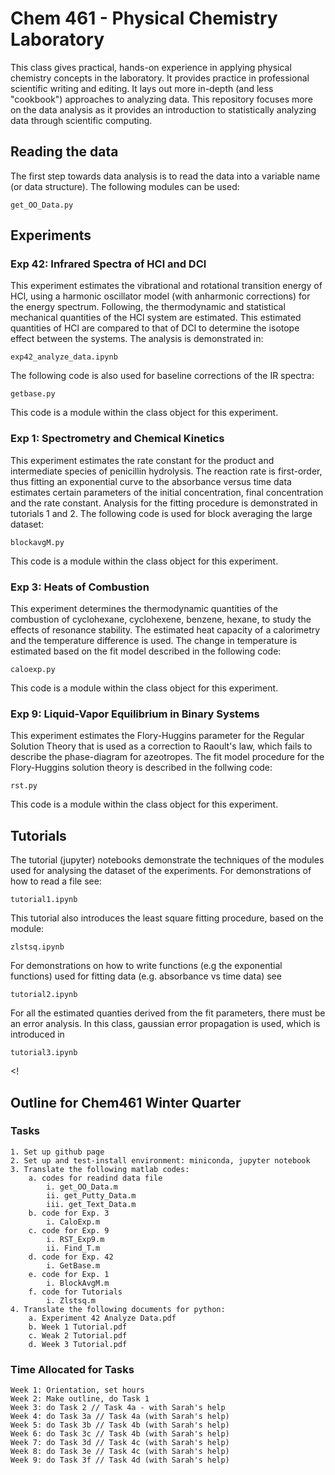 # Chem 461 - Physical Chemistry Laboratory
This class gives practical, hands-on experience in applying physical chemistry concepts in
the laboratory. It provides practice in professional scientific writing and editing. It 
lays out more in-depth (and less "cookbook") approaches to analyzing data. This repository
focuses more on the data analysis as it provides an introduction to statistically analyzing
data through scientific computing.

## Reading the data

The first step towards data analysis is to read the data into a variable name 
(or data structure). The following modules can be used:
```
get_OO_Data.py
```

## Experiments

### Exp 42: Infrared Spectra of HCl and DCl
This experiment estimates the vibrational and rotational transition energy of
HCl, using a harmonic oscillator model (with anharmonic corrections) for the
energy spectrum. Following, the thermodynamic and statistical mechanical quantities 
of the HCl system are estimated. This estimated quantities of HCl are compared
to that of DCl to determine the isotope effect between the systems. The
analysis is demonstrated in:
```
exp42_analyze_data.ipynb
```
The following code is also used for baseline corrections of the IR spectra:
```
getbase.py
```
This code is a module within the class object for this experiment.

### Exp 1: Spectrometry and Chemical Kinetics
This experiment estimates the rate constant for the product and intermediate
species of penicillin hydrolysis. The reaction rate is first-order, thus
fitting an exponential curve to the absorbance versus time data estimates
certain parameters of the initial concentration, final concentration and the
rate constant. Analysis for the fitting procedure is demonstrated in tutorials
1 and 2. The following code is used for block averaging the large dataset:
```
blockavgM.py
```
This code is a module within the class object for this experiment.

### Exp 3: Heats of Combustion
This experiment determines the thermodynamic quantities of the combustion of
cyclohexane, cyclohexene, benzene, hexane, to study the effects of resonance
stability. The estimated heat capacity of a calorimetry and the temperature
difference is used. The change in temperature is estimated based on the fit
model described in the following code:
```
caloexp.py
```
This code is a module within the class object for this experiment.

### Exp 9: Liquid-Vapor Equilibrium in Binary Systems
This experiment estimates the Flory-Huggins parameter for the Regular
Solution Theory that is used as a correction to Raoult's law, which fails to
describe the phase-diagram for azeotropes. The fit model procedure for the 
Flory-Huggins solution theory is described in the follwing code:
```
rst.py
```
This code is a module within the class object for this experiment.

## Tutorials
The tutorial (jupyter) notebooks demonstrate the techniques of the modules
used for analysing the dataset of the experiments. For demonstrations of how to
read a file see:
```
tutorial1.ipynb
```
This tutorial also introduces the least square fitting procedure, based on the
module:
```
zlstsq.ipynb
```
For demonstrations on how to write functions (e.g the exponential functions)
used for fitting data (e.g. absorbance vs time data) see
```
tutorial2.ipynb
```
For all the estimated quanties derived from the fit parameters, there must be
an error analysis. In this class, gaussian error propagation is used, which is
introduced in
```
tutorial3.ipynb
```

<! 
## Outline for Chem461 Winter Quarter
### Tasks
    1. Set up github page
    2. Set up and test-install environment: miniconda, jupyter notebook
    3. Translate the following matlab codes:
        a. codes for readind data file
            i. get_OO_Data.m
            ii. get_Putty_Data.m
            iii. get_Text_Data.m
        b. code for Exp. 3
            i. CaloExp.m
        c. code for Exp. 9
            i. RST_Exp9.m
            ii. Find_T.m
        d. code for Exp. 42
            i. GetBase.m
        e. code for Exp. 1
            i. BlockAvgM.m
        f. code for Tutorials
            i. Zlstsq.m
    4. Translate the following documents for python:
        a. Experiment 42 Analyze Data.pdf
        b. Week 1 Tutorial.pdf
        c. Weak 2 Tutorial.pdf
        d. Week 3 Tutorial.pdf
### Time Allocated for Tasks
    Week 1: Orientation, set hours
    Week 2: Make outline, do Task 1
    Week 3: do Task 2 // Task 4a - with Sarah's help
    Week 4: do Task 3a // Task 4a (with Sarah's help)
    Week 5: do Task 3b // Task 4b (with Sarah's help)
    Week 6: do Task 3c // Task 4b (with Sarah's help) 
    Week 7: do Task 3d // Task 4c (with Sarah's help)
    Week 8: do Task 3e // Task 4c (with Sarah's help)
    Week 9: do Task 3f // Task 4d (with Sarah's help)
>
